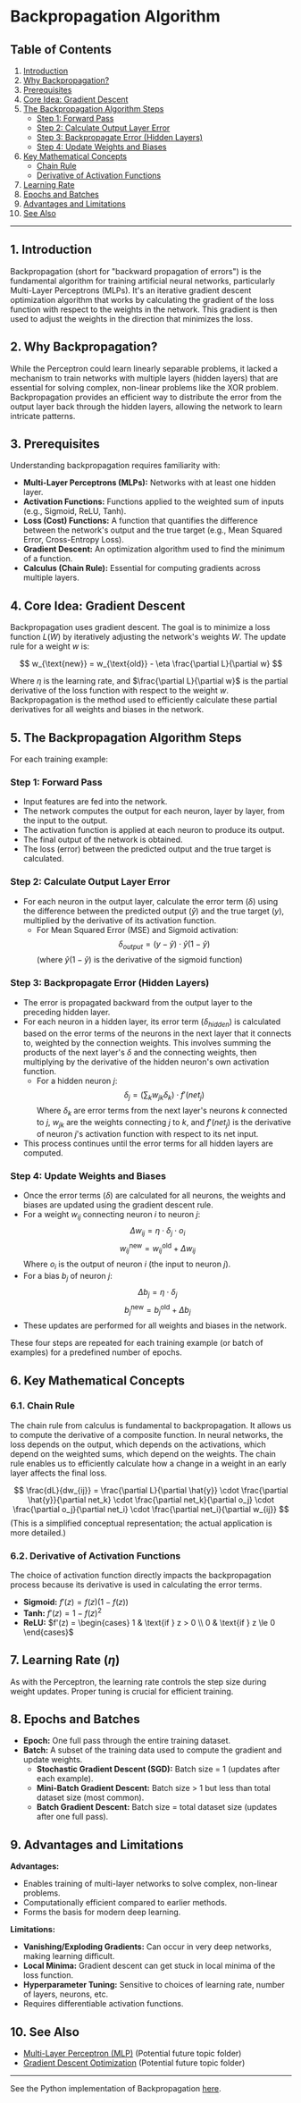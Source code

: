# Backpropagation Algorithm

## Table of Contents
1.  [Introduction](#1-introduction)
2.  [Why Backpropagation?](#2-why-backpropagation)
3.  [Prerequisites](#3-prerequisites)
4.  [Core Idea: Gradient Descent](#4-core-idea-gradient-descent)
5.  [The Backpropagation Algorithm Steps](#5-the-backpropagation-algorithm-steps)
    * [Step 1: Forward Pass](#step-1-forward-pass)
    * [Step 2: Calculate Output Layer Error](#step-2-calculate-output-layer-error)
    * [Step 3: Backpropagate Error (Hidden Layers)](#step-3-backpropagate-error-hidden-layers)
    * [Step 4: Update Weights and Biases](#step-4-update-weights-and-biases)
6.  [Key Mathematical Concepts](#6-key-mathematical-concepts)
    * [Chain Rule](#61-chain-rule)
    * [Derivative of Activation Functions](#62-derivative-of-activation-functions)
7.  [Learning Rate](#7-learning-rate)
8.  [Epochs and Batches](#8-epochs-and-batches)
9.  [Advantages and Limitations](#9-advantages-and-limitations)
10. [See Also](#10-see-also)

---

## 1. Introduction

Backpropagation (short for "backward propagation of errors") is the fundamental algorithm for training artificial neural networks, particularly Multi-Layer Perceptrons (MLPs). It's an iterative gradient descent optimization algorithm that works by calculating the gradient of the loss function with respect to the weights in the network. This gradient is then used to adjust the weights in the direction that minimizes the loss.

## 2. Why Backpropagation?

While the Perceptron could learn linearly separable problems, it lacked a mechanism to train networks with multiple layers (hidden layers) that are essential for solving complex, non-linear problems like the XOR problem. Backpropagation provides an efficient way to distribute the error from the output layer back through the hidden layers, allowing the network to learn intricate patterns.

## 3. Prerequisites

Understanding backpropagation requires familiarity with:
* **Multi-Layer Perceptrons (MLPs):** Networks with at least one hidden layer.
* **Activation Functions:** Functions applied to the weighted sum of inputs (e.g., Sigmoid, ReLU, Tanh).
* **Loss (Cost) Functions:** A function that quantifies the difference between the network's output and the true target (e.g., Mean Squared Error, Cross-Entropy Loss).
* **Gradient Descent:** An optimization algorithm used to find the minimum of a function.
* **Calculus (Chain Rule):** Essential for computing gradients across multiple layers.

## 4. Core Idea: Gradient Descent

Backpropagation uses gradient descent. The goal is to minimize a loss function $L(W)$ by iteratively adjusting the network's weights $W$. The update rule for a weight $w$ is:

$$ w_{\text{new}} = w_{\text{old}} - \eta \frac{\partial L}{\partial w} $$

Where $\eta$ is the learning rate, and $\frac{\partial L}{\partial w}$ is the partial derivative of the loss function with respect to the weight $w$. Backpropagation is the method used to efficiently calculate these partial derivatives for all weights and biases in the network.

## 5. The Backpropagation Algorithm Steps

For each training example:

### Step 1: Forward Pass

* Input features are fed into the network.
* The network computes the output for each neuron, layer by layer, from the input to the output.
* The activation function is applied at each neuron to produce its output.
* The final output of the network is obtained.
* The loss (error) between the predicted output and the true target is calculated.

### Step 2: Calculate Output Layer Error

* For each neuron in the output layer, calculate the error term ($\delta$) using the difference between the predicted output ($\hat{y}$) and the true target ($y$), multiplied by the derivative of its activation function.
    * For Mean Squared Error (MSE) and Sigmoid activation:
        $$ \delta_{output} = (y - \hat{y}) \cdot \hat{y}(1 - \hat{y}) $$
        (where $\hat{y}(1-\hat{y})$ is the derivative of the sigmoid function)

### Step 3: Backpropagate Error (Hidden Layers)

* The error is propagated backward from the output layer to the preceding hidden layer.
* For each neuron in a hidden layer, its error term ($\delta_{hidden}$) is calculated based on the error terms of the neurons in the next layer that it connects to, weighted by the connection weights. This involves summing the products of the next layer's $\delta$ and the connecting weights, then multiplying by the derivative of the hidden neuron's own activation function.
    * For a hidden neuron $j$:
        $$ \delta_j = (\sum_k w_{jk} \delta_k) \cdot f'(net_j) $$
        Where $\delta_k$ are error terms from the next layer's neurons $k$ connected to $j$, $w_{jk}$ are the weights connecting $j$ to $k$, and $f'(net_j)$ is the derivative of neuron $j$'s activation function with respect to its net input.
* This process continues until the error terms for all hidden layers are computed.

### Step 4: Update Weights and Biases

* Once the error terms ($\delta$) are calculated for all neurons, the weights and biases are updated using the gradient descent rule.
* For a weight $w_{ij}$ connecting neuron $i$ to neuron $j$:
    $$ \Delta w_{ij} = \eta \cdot \delta_j \cdot o_i $$
    $$ w_{ij}^{\text{new}} = w_{ij}^{\text{old}} + \Delta w_{ij} $$
    Where $o_i$ is the output of neuron $i$ (the input to neuron $j$).
* For a bias $b_j$ of neuron $j$:
    $$ \Delta b_j = \eta \cdot \delta_j $$
    $$ b_j^{\text{new}} = b_j^{\text{old}} + \Delta b_j $$
* These updates are performed for all weights and biases in the network.

These four steps are repeated for each training example (or batch of examples) for a predefined number of epochs.

## 6. Key Mathematical Concepts

### 6.1. Chain Rule

The chain rule from calculus is fundamental to backpropagation. It allows us to compute the derivative of a composite function. In neural networks, the loss depends on the output, which depends on the activations, which depend on the weighted sums, which depend on the weights. The chain rule enables us to efficiently calculate how a change in a weight in an early layer affects the final loss.

$$ \frac{dL}{dw_{ij}} = \frac{\partial L}{\partial \hat{y}} \cdot \frac{\partial \hat{y}}{\partial net_k} \cdot \frac{\partial net_k}{\partial o_j} \cdot \frac{\partial o_j}{\partial net_i} \cdot \frac{\partial net_i}{\partial w_{ij}} $$
(This is a simplified conceptual representation; the actual application is more detailed.)

### 6.2. Derivative of Activation Functions

The choice of activation function directly impacts the backpropagation process because its derivative is used in calculating the error terms.
* **Sigmoid:** $f'(z) = f(z)(1 - f(z))$
* **Tanh:** $f'(z) = 1 - f(z)^2$
* **ReLU:** $f'(z) = \begin{cases} 1 & \text{if } z > 0 \\ 0 & \text{if } z \le 0 \end{cases}$

## 7. Learning Rate ($\eta$)

As with the Perceptron, the learning rate controls the step size during weight updates. Proper tuning is crucial for efficient training.

## 8. Epochs and Batches

* **Epoch:** One full pass through the entire training dataset.
* **Batch:** A subset of the training data used to compute the gradient and update weights.
    * **Stochastic Gradient Descent (SGD):** Batch size = 1 (updates after each example).
    * **Mini-Batch Gradient Descent:** Batch size > 1 but less than total dataset size (most common).
    * **Batch Gradient Descent:** Batch size = total dataset size (updates after one full pass).

## 9. Advantages and Limitations

**Advantages:**
* Enables training of multi-layer networks to solve complex, non-linear problems.
* Computationally efficient compared to earlier methods.
* Forms the basis for modern deep learning.

**Limitations:**
* **Vanishing/Exploding Gradients:** Can occur in very deep networks, making learning difficult.
* **Local Minima:** Gradient descent can get stuck in local minima of the loss function.
* **Hyperparameter Tuning:** Sensitive to choices of learning rate, number of layers, neurons, etc.
* Requires differentiable activation functions.

## 10. See Also

* [Multi-Layer Perceptron (MLP)](../multi_layer_perceptron/mlp_theory.md) (Potential future topic folder)
* [Gradient Descent Optimization](../optimization_algorithms/gradient_descent.md) (Potential future topic folder)

---

See the Python implementation of Backpropagation [here](backpropagation_implementation.py).